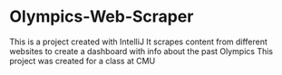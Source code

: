 # Olympics-Web-Scraper
This is a project created with IntelliJ
It scrapes content from different websites to create a dashboard with info about the past Olympics
This project was created for a class at CMU
